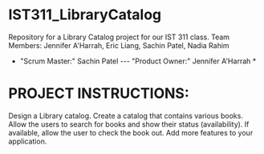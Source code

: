 # IST311_LibraryCatalog
Repository for a Library Catalog project for our IST 311 class.
Team Members: Jennifer A'Harrah, Eric Liang, Sachin Patel, Nadia Rahim
* "Scrum Master:" Sachin Patel --- "Product Owner:" Jennifer A'Harrah *

# PROJECT INSTRUCTIONS:
Design a Library catalog. Create a catalog that contains various books.
Allow the users to search for books and show their status (availability). 
If available, allow the user to check the book out.
Add more features to your application.

